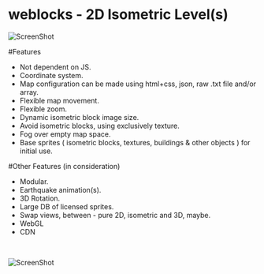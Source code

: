

# weblocks - 2D Isometric Level(s)

![ScreenShot](/../master/dd7e90056e.jpg?raw=true "Heading Image")

#Features 

<ul>
  <li>Not dependent on JS.</li>
  <li>Coordinate system.</li>
  <li>Map configuration can be made using html+css, json, raw .txt file and/or array.</li>
  <li>Flexible map movement.</li>
  <li>Flexible zoom.</li>
  <li>Dynamic isometric block image size.</li>
  <li>Avoid isometric blocks, using exclusively texture.</li>
  <li>Fog over empty map space.</li>
  <li>Base sprites ( isometric blocks, textures, buildings & other objects ) for initial use.</li>
</ul>

#Other Features (in consideration)

<ul>
  <li>Modular.</li>
  <li>Earthquake animation(s).</li>
  <li>3D Rotation.</li>
  <li>Large DB of licensed sprites.</li>
  <li>Swap views, between - pure 2D, isometric and 3D, maybe.</li>
  <li>WebGL</li>
  <li>CDN</li>
</ul>

<br/>

![ScreenShot](/../master/3d2f9e1902.jpg?raw=true "Heading Image")
